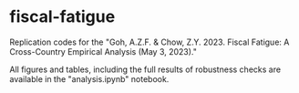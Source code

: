 # fiscal-fatigue
Replication codes for the "Goh, A.Z.F. &amp; Chow, Z.Y. 2023. Fiscal Fatigue: A Cross-Country Empirical Analysis (May 3, 2023)."

All figures and tables, including the full results of robustness checks are available in the "analysis.ipynb" notebook. 
